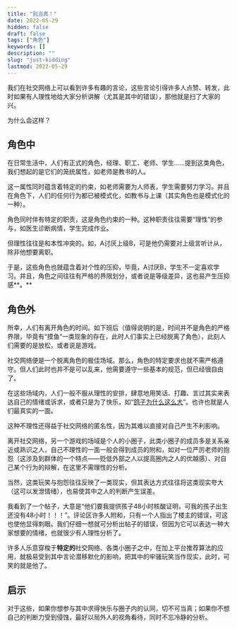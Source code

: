 ```yaml
---
title: "别当真！"
date: 2022-05-29
hidden: false
draft: false
tags: ["角色"]
keywords: []
description: ""
slug: "just-kidding"
lastmod: 2022-05-29
---
```


我们在社交网络上可以看到许多有趣的言论，这些言论引得许多人点赞、转发，此时如果有人理性地给大家分析讲解（尤其是其中的错误），那他就是扫了大家的兴。

为什么会这样？

## 角色中

在日常生活中，人们有正式的角色，经理、职工、老师、学生……提到这类角色，我们想起的是它们的笼统属性，如老师是教书的人。

这一属性同时蕴含着特定的约束，如老师需要为人师表，学生需要努力学习。并且在角色下，人们的任何行为都已被模式化，如教书与上课（其实角色也是模式化的一种）。

角色同时伴有特定的职责，这是角色约束的一种。这种职责往往需要“理性”的参与，如医生诊断病情，学生完成作业。

但理性往往是和本性冲突的。如，A讨厌上级B，可是他仍需要对上级言听计从，除非他想要离职。

于是，这些角色也就蕴含着对个性的压抑，毕竟，A讨厌B，学生不一定喜欢学习。并且，角色之间往往有严格的界限划分，或者说是等级差异，这也易产生压抑感**。**

## 角色外

所幸，人们有离开角色的时间。如下班后（值得说明的是，时间并不是角色的严格界限，毕竟有“摸鱼”一类现象的存在，此时人们事实上已经脱离了角色），此刻人们需要的是放松，或者说是游戏。

社交网络便是一个脱离角色的极佳场域。那么，角色的特定要求也就不需严格遵守。但人们此时也并不是可以乱来，他需要遵守一些基本的规范，但已经很自由了。

在这些场域内，人们一般不服从理性的安排，肆意地用笑话、打趣、言过其实来表达自己的情绪或诉求，或者只是为了快乐，如“[鸽子为什么这么大](https://baike.baidu.com/item/%E9%B8%BD%E5%AD%90%E4%B8%BA%E4%BB%80%E4%B9%88%E8%BF%99%E4%B9%88%E5%A4%A7/23589657?fr=aladdin)”。也许也就是人们最真实的一面。

这种不理性还得益于社交网络的匿名性，因为其难以直接对自己产生不利影响。

离开社交网络，另一个游戏的场域是个人的小圈子，此类小圈子的成员多是关系亲近或熟识之人，自己不理性的一面一般会得到成员的附和，如对一位严厉老师的抱怨（这涉及到群体的一个特点——贬低外部之人以提高圈内之人的优越感）、对自己某个行为的辩解，在这里不需理性的分析。

当然，这类玩笑与抱怨往往反映了一类现实，但其表达方式往往将这类现实夸大（这可以发泄情绪），也易使其中之人的判断产生误差。

我看到了一个帖子，大意是“他们要我提供孩子48小时核酸证明，可我的孩子出生还没有48小时！！！”。评论区许多人附和，只有一个人指出了楼主的错误，可这也使他显得刺眼。我们仔细一想就可分析出帖子的错误，但因为它可以表达一种大家想要的情绪，也就很少有人理性分析了。

许多人乐意穿梭于**特定的**社交网络、各类小圈子之中，在加上平台推荐算法的应用，就极易受到其中言论潜移默化的影响，把其中的牢骚玩笑当作现实，此时，可笑的就是他了。

## 启示

对于这些，如果你想参与其中求得快乐与圈子内的认同，切不可当真；如果你不想自己的判断力受到侵蚀，最好以局外人的视角看待，同时不忘冷静的分析。